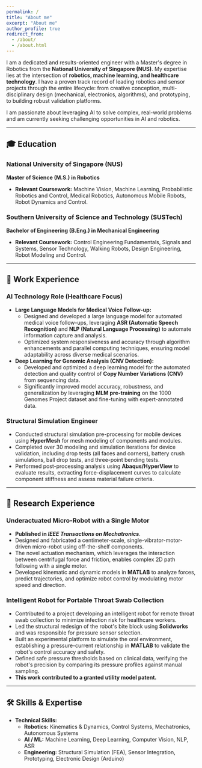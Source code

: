 ```yaml
---
permalink: /
title: "About me"
excerpt: "About me"
author_profile: true
redirect_from: 
  - /about/
  - /about.html
---
```


I am a dedicated and results-oriented engineer with a Master's degree in Robotics from the **National University of Singapore (NUS)**. My expertise lies at the intersection of **robotics, machine learning, and healthcare technology**. I have a proven track record of leading robotics and sensor projects through the entire lifecycle: from creative conception, multi-disciplinary design (mechanical, electronics, algorithms), and prototyping, to building robust validation platforms.

I am passionate about leveraging AI to solve complex, real-world problems and am currently seeking challenging opportunities in AI and robotics.

---

## 🎓 Education

### **National University of Singapore (NUS)**
**Master of Science (M.S.) in Robotics** 
- **Relevant Coursework:** Machine Vision, Machine Learning, Probabilistic Robotics and Control, Medical Robotics, Autonomous Mobile Robots, Robot Dynamics and Control.

### **Southern University of Science and Technology (SUSTech)**
**Bachelor of Engineering (B.Eng.) in Mechanical Engineering** 
- **Relevant Coursework:** Control Engineering Fundamentals, Signals and Systems, Sensor Technology, Walking Robots, Design Engineering, Robot Modeling and Control.

---

## 💼 Work Experience

### **AI Technology Role (Healthcare Focus)**

- **Large Language Models for Medical Voice Follow-up:**
  - Designed and developed a large language model for automated medical voice follow-ups, leveraging **ASR (Automatic Speech Recognition)** and **NLP (Natural Language Processing)** to automate information capture and analysis.
  - Optimized system responsiveness and accuracy through algorithm enhancements and parallel computing techniques, ensuring model adaptability across diverse medical scenarios.
- **Deep Learning for Genomic Analysis (CNV Detection):**
  - Developed and optimized a deep learning model for the automated detection and quality control of **Copy Number Variations (CNV)** from sequencing data.
  - Significantly improved model accuracy, robustness, and generalization by leveraging **MLM pre-training** on the 1000 Genomes Project dataset and fine-tuning with expert-annotated data.

### **Structural Simulation Engineer**

- Conducted structural simulation pre-processing for mobile devices using **HyperMesh** for mesh modeling of components and modules.
- Completed over 30 modeling and simulation iterations for device validation, including drop tests (all faces and corners), battery crush simulations, ball drop tests, and three-point bending tests.
- Performed post-processing analysis using **Abaqus/HyperView** to evaluate results, extracting force-displacement curves to calculate component stiffness and assess material failure criteria.

---

## 🔬 Research Experience

### **Underactuated Micro-Robot with a Single Motor**

- **Published in *IEEE Transactions on Mechatronics***.
- Designed and fabricated a centimeter-scale, single-vibrator-motor-driven micro-robot using off-the-shelf components.
- The novel actuation mechanism, which leverages the interaction between centrifugal force and friction, enables complex 2D path following with a single motor.
- Developed kinematic and dynamic models in **MATLAB** to analyze forces, predict trajectories, and optimize robot control by modulating motor speed and direction.

### **Intelligent Robot for Portable Throat Swab Collection**
- Contributed to a project developing an intelligent robot for remote throat swab collection to minimize infection risk for healthcare workers.
- Led the structural redesign of the robot's bite block using **Solidworks** and was responsible for pressure sensor selection.
- Built an experimental platform to simulate the oral environment, establishing a pressure-current relationship in **MATLAB** to validate the robot's control accuracy and safety.
- Defined safe pressure thresholds based on clinical data, verifying the robot's precision by comparing its pressure profiles against manual sampling.
- **This work contributed to a granted utility model patent.**

---

## 🛠️ Skills & Expertise

- **Technical Skills:**
  - **Robotics:** Kinematics & Dynamics, Control Systems, Mechatronics, Autonomous Systems
  - **AI / ML:** Machine Learning, Deep Learning, Computer Vision, NLP, ASR
  - **Engineering:** Structural Simulation (FEA), Sensor Integration, Prototyping, Electronic Design (Arduino)